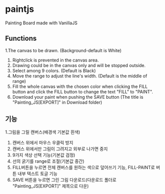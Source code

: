 # paintjs
Painting Board made with VanillaJS

## Functions
1.The canvas to be drawn. (Background-default is White)
  1. Rightclick is prevented in the canvas area.
  1. Drawing could be in the canvas only and will be stopped outside.
2. Select among 9 colors. (Default is Black)
3. Move the range to adjust the line's width. (Default is the middle of range)
4. Fill the whole canvas with the chosen color when clicking the FILL button and click the FILL button to change the text "FILL" to "PAINT".
5. Download your paint when pushing the SAVE button (The title is "Painting_JS[EXPORT]" in Download folder)

## 기능
1.그림을 그릴 캔버스(배경색 기본값 흰색)
  1. 캔버스 위에서 마우스 우클릭 방지
  2. 캔버스 위에서만 그림이 그려지고 외부로 나가면 중지
2. 9가지 색상 선택 기능(기본값 검정)
3. 선의 굵기를 range로 조절(기본값 중간)
4. FILL버튼을 누르면 전체 캔버스를 원하는 색으로 덮어쓰기 기능, FILL-PAINT로 버튼 내부 텍스트 토글 기능
5. SAVE 버튼을 누르면 그린 그림 다운로드(다운로드 폴더로 "Painting_JS[EXPORT]" 제목으로 다운)
